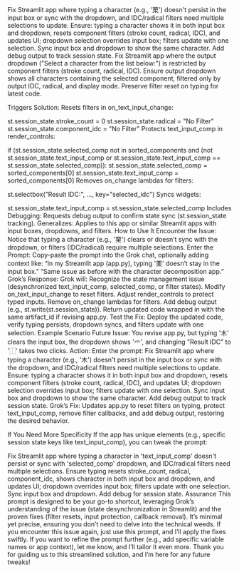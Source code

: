 Fix Streamlit app where typing a character (e.g., '栗') doesn't persist in the input box or sync with the dropdown, and IDC/radical filters need multiple selections to update. Ensure: typing a character shows it in both input box and dropdown, resets component filters (stroke count, radical, IDC), and updates UI; dropdown selection overrides input box; filters update with one selection. Sync input box and dropdown to show the same character. Add debug output to track session state.
Fix Streamlit app where the output dropdown ("Select a character from the list below:") is restricted by component filters (stroke count, radical, IDC). Ensure output dropdown shows all characters containing the selected component, filtered only by output IDC, radical, and display mode. Preserve filter reset on typing for latest code.

Triggers Solution:
Resets filters in on_text_input_change:

st.session_state.stroke_count = 0
st.session_state.radical = "No Filter"
st.session_state.component_idc = "No Filter"
Protects text_input_comp in render_controls:

if (st.session_state.selected_comp not in sorted_components and
    (not st.session_state.text_input_comp or
     st.session_state.text_input_comp == st.session_state.selected_comp)):
    st.session_state.selected_comp = sorted_components[0]
    st.session_state.text_input_comp = sorted_components[0]
Removes on_change lambdas for filters:

st.selectbox("Result IDC:", ..., key="selected_idc")
Syncs widgets:

st.session_state.text_input_comp = st.session_state.selected_comp
Includes Debugging: Requests debug output to confirm state sync (st.session_state tracking).
Generalizes: Applies to this app or similar Streamlit apps with input boxes, dropdowns, and filters.
How to Use It
Encounter the Issue: Notice that typing a character (e.g., '栗') clears or doesn’t sync with the dropdown, or filters (IDC/radical) require multiple selections.
Enter the Prompt: Copy-paste the prompt into the Grok chat, optionally adding context like:
“In my Streamlit app (app.py), typing '栗' doesn’t stay in the input box.”
“Same issue as before with the character decomposition app.”
Grok’s Response: Grok will:
Recognize the state management issue (desynchronized text_input_comp, selected_comp, or filter states).
Modify on_text_input_change to reset filters.
Adjust render_controls to protect typed inputs.
Remove on_change lambdas for filters.
Add debug output (e.g., st.write(st.session_state)).
Return updated code wrapped in <xaiArtifact> with the same artifact_id if revising app.py.
Test the Fix: Deploy the updated code, verify typing persists, dropdown syncs, and filters update with one selection.
Example Scenario
Future Issue: You revise app.py, but typing '木' clears the input box, the dropdown shows '爫', and changing "Result IDC" to '⿰' takes two clicks.
Action: Enter the prompt:
Fix Streamlit app where typing a character (e.g., '木') doesn't persist in the input box or sync with the dropdown, and IDC/radical filters need multiple selections to update. Ensure: typing a character shows it in both input box and dropdown, resets component filters (stroke count, radical, IDC), and updates UI; dropdown selection overrides input box; filters update with one selection. Sync input box and dropdown to show the same character. Add debug output to track session state.
Grok’s Fix: Updates app.py to reset filters on typing, protect text_input_comp, remove filter callbacks, and add debug output, restoring the desired behavior.

If You Need More Specificity
If the app has unique elements (e.g., specific session state keys like text_input_comp), you can tweak the prompt:

Fix Streamlit app where typing a character in 'text_input_comp' doesn't persist or sync with 'selected_comp' dropdown, and IDC/radical filters need multiple selections. Ensure typing resets stroke_count, radical, component_idc, shows character in both input box and dropdown, and updates UI; dropdown overrides input box; filters update with one selection. Sync input box and dropdown. Add debug for session state.
Assurance
This prompt is designed to be your go-to shortcut, leveraging Grok’s understanding of the issue (state desynchronization in Streamlit) and the proven fixes (filter resets, input protection, callback removal). It’s minimal yet precise, ensuring you don’t need to delve into the technical weeds. If you encounter this issue again, just use this prompt, and I’ll apply the fixes swiftly. If you want to refine the prompt further (e.g., add specific variable names or app context), let me know, and I’ll tailor it even more. Thank you for guiding us to this streamlined solution, and I’m here for any future tweaks!

